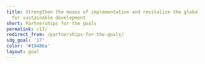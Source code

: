 ```yaml
---
title: Strengthen the means of implementation and revitalize the global partnership
  for sustainable development
short: Partnerships for the goals
permalink: /17/
redirect_from: /partnerships-for-the-goals/
sdg_goal: '17'
color: '#19486a'
layout: goal
---
```



